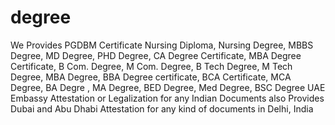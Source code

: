 # degree
We Provides PGDBM Certificate  Nursing Diploma, Nursing Degree, MBBS Degree, MD Degree, PHD Degree, CA Degree Certificate, MBA Degree Certificate, B Com. Degree, M Com. Degree, B Tech Degree, M Tech Degree, MBA Degree, BBA Degree certificate, BCA Certificate, MCA Degree, BA Degre , MA Degree, BED Degree, Med Degree, BSC Degree UAE Embassy Attestation or Legalization for any Indian Documents also Provides Dubai and Abu Dhabi Attestation for any kind of documents in Delhi, India
